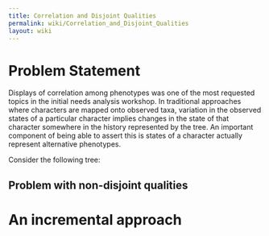 ```yaml
---
title: Correlation and Disjoint Qualities
permalink: wiki/Correlation_and_Disjoint_Qualities
layout: wiki
---
```


# Problem Statement

Displays of correlation among phenotypes was one of the most requested
topics in the initial needs analysis workshop. In traditional approaches
where characters are mapped onto observed taxa, variation in the
observed states of a particular character implies changes in the state
of that character somewhere in the history represented by the tree. An
important component of being able to assert this is states of a
character actually represent alternative phenotypes.

Consider the following tree:

## Problem with non-disjoint qualities

# An incremental approach
